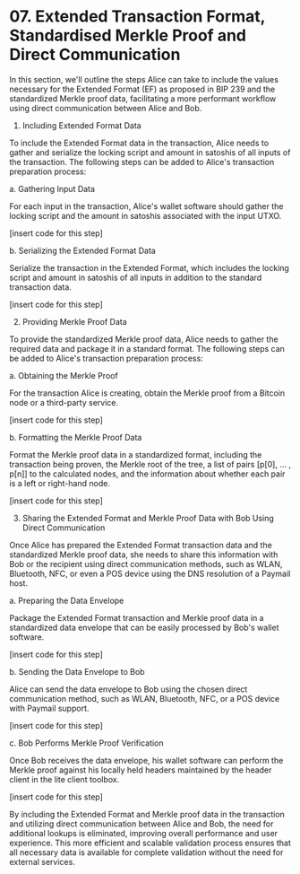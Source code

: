 # 07. Extended Transaction Format, Standardised Merkle Proof  and Direct Communication



In this section, we'll outline the steps Alice can take to include the values necessary for the Extended Format (EF) as proposed in BIP 239 and the standardized Merkle proof data, facilitating a more performant workflow using direct communication between Alice and Bob.

1. Including Extended Format Data

To include the Extended Format data in the transaction, Alice needs to gather and serialize the locking script and amount in satoshis of all inputs of the transaction. The following steps can be added to Alice's transaction preparation process:

a. Gathering Input Data

For each input in the transaction, Alice's wallet software should gather the locking script and the amount in satoshis associated with the input UTXO.

\[insert code for this step]

b. Serializing the Extended Format Data

Serialize the transaction in the Extended Format, which includes the locking script and amount in satoshis of all inputs in addition to the standard transaction data.

\[insert code for this step]

2. Providing Merkle Proof Data

To provide the standardized Merkle proof data, Alice needs to gather the required data and package it in a standard format. The following steps can be added to Alice's transaction preparation process:

a. Obtaining the Merkle Proof

For the transaction Alice is creating, obtain the Merkle proof from a Bitcoin node or a third-party service.

\[insert code for this step]

b. Formatting the Merkle Proof Data

Format the Merkle proof data in a standardized format, including the transaction being proven, the Merkle root of the tree, a list of pairs \[p\[0], ... , p\[n]] to the calculated nodes, and the information about whether each pair is a left or right-hand node.

\[insert code for this step]

3. Sharing the Extended Format and Merkle Proof Data with Bob Using Direct Communication

Once Alice has prepared the Extended Format transaction data and the standardized Merkle proof data, she needs to share this information with Bob or the recipient using direct communication methods, such as WLAN, Bluetooth, NFC, or even a POS device using the DNS resolution of a Paymail host.

a. Preparing the Data Envelope

Package the Extended Format transaction and Merkle proof data in a standardized data envelope that can be easily processed by Bob's wallet software.

\[insert code for this step]

b. Sending the Data Envelope to Bob

Alice can send the data envelope to Bob using the chosen direct communication method, such as WLAN, Bluetooth, NFC, or a POS device with Paymail support.

\[insert code for this step]

c. Bob Performs Merkle Proof Verification

Once Bob receives the data envelope, his wallet software can perform the Merkle proof against his locally held headers maintained by the header client in the lite client toolbox.

\[insert code for this step]

By including the Extended Format and Merkle proof data in the transaction and utilizing direct communication between Alice and Bob, the need for additional lookups is eliminated, improving overall performance and user experience. This more efficient and scalable validation process ensures that all necessary data is available for complete validation without the need for external services.
